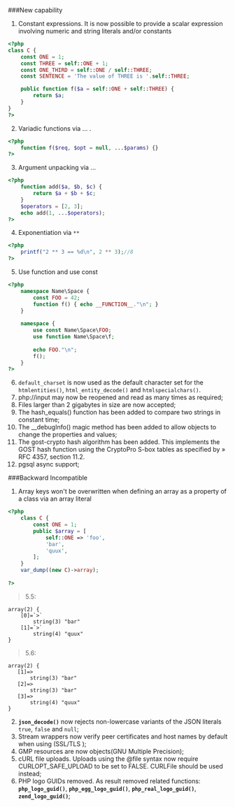 ###New capability
1. Constant expressions. It is now possible to provide a scalar expression involving numeric and string literals and/or constants
```php
<?php
class C {
    const ONE = 1;
    const THREE = self::ONE + 1;
    const ONE_THIRD = self::ONE / self::THREE;
    const SENTENCE = 'The value of THREE is '.self::THREE;

    public function f($a = self::ONE + self::THREE) {
        return $a;
    }
}
?>
```
2. Variadic functions via ... . 
```php
<?php
    function f($req, $opt = null, ...$params) {}
?>
```
3. Argument unpacking via ...
```php
<?php
    function add($a, $b, $c) {
        return $a + $b + $c;
    }
    $operators = [2, 3];
    echo add(1, ...$operators);
?>
```
4. Exponentiation via `**`
```php
<?php
    printf("2 ** 3 == %d\n", 2 ** 3);//8
?>
```
5. Use function and use const
```php
<?php
    namespace Name\Space {
        const FOO = 42;
        function f() { echo __FUNCTION__."\n"; }
    }
    
    namespace {
        use const Name\Space\FOO;
        use function Name\Space\f;
    
        echo FOO."\n";
        f();
    }
?>
```
6. `default_charset` is now used as the default character set for the `htmlentities()`, `html_entity_decode()` and `htmlspecialchars()`.
7. php://input may now be reopened and read as many times as required;
8. Files larger than 2 gigabytes in size are now accepted;
9. The hash_equals() function has been added to compare two strings in constant time;
10. The __debugInfo() magic method has been added to allow objects to change the properties and values;
11. The gost-crypto hash algorithm has been added. This implements the GOST hash function using the CryptoPro S-box tables as specified by » RFC 4357, section 11.2.
12. pgsql async support;


###Backward Incompatible
1. Array keys won't be overwritten when defining an array as a property of a class via an array literal
```php
<?php
    class C {
        const ONE = 1;
        public $array = [
            self::ONE => 'foo',
            'bar',
            'quux',
        ];
    }
    var_dump((new C)->array);
        
?>
```
>    5.5:
> 
    array(2) {
        [0]=`>`
            string(3) "bar"
        [1]=`>`
            string(4) "quux"
    }
>    5.6:
> 
    array(2) {
       [1]=>
           string(3) "bar"
       [2]=>
           string(3) "bar"
       [3]=>
           string(4) "quux"
    }
>
2. **`json_decode()`** now rejects non-lowercase variants of the JSON literals `true`, `false` and `null`;
3. Stream wrappers now verify peer certificates and host names by default when using (SSL/TLS );
4. GMP resources are now objects(GNU Multiple Precision);
5. cURL file uploads. Uploads using the @file syntax now require CURLOPT_SAFE_UPLOAD to be set to FALSE. CURLFile should be used instead;
6. PHP logo GUIDs removed. As result removed related functions: **`php_logo_guid()`**, **`php_egg_logo_guid()`**, 
    **`php_real_logo_guid()`**, **`zend_logo_guid()`**;

